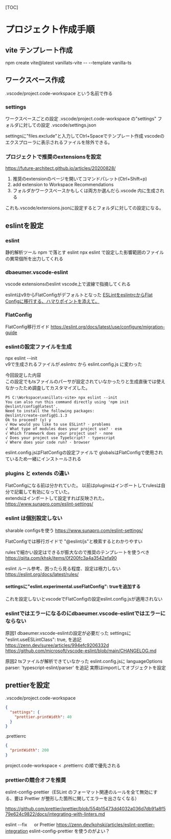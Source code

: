 [TOC]

# プロジェクト作成手順

## vite テンプレート作成

npm create vite@latest vanillats-vite -- --template vanilla-ts

## ワークスペース作成

.vscode/project.code-workspace
という名前で作る

### settings

ワークスペースごとの設定
.vscode/project.code-workspace の"settings"
フォルダに対しての設定
.vscode/settings.json

settingsに"files.exclude"と入力してCtrl+Spaceでテンプレート作成
vscodeのエクスプローラに表示されるファイルを除外できる。

### プロジェクトで推奨のextensionsを設定

https://future-architect.github.io/articles/20200828/

1. 推奨のextensionのページを開いてコマンドパレット(Ctrl+Shift+p)
1. add extension to Workspace Recommendations
1. フォルダかワークスペースかもしくは両方か選んだら.vscode 内に生成される

これも.vscode/extensions.jsonに設定するとフォルダに対しての設定になる。

## eslintを設定

### eslint

静的解析ツール
npm で落とす eslint
npx eslint
で設定した影響範囲のファイルの異常個所を出力してくれる

### dbaeumer.vscode-eslint

vscode extensionsのeslint
vscode上で波線で指摘してくれる

eslintはv9からFlatConfigがデフォルトとなった
[ESLintをeslintrcからFlat Configに移行する、ハマりポイントを添えて。](https://qiita.com/Shilaca/items/c494e4dc6b536a5231de)

### FlatConfig

FlatConfig移行ガイド
https://eslint.org/docs/latest/use/configure/migration-guide

### eslintの設定ファイルを生成

npx eslint --init  
v9で生成されるファイルが.eslintrc から eslint.config.js に変わった  

今回設定した内容  
この設定でもtsファイルのパーサが設定されていなかったりと生成直後では使えなかったため調査してカスタマイズした。
```
PS C:\Workspace\vanillats-vite> npx eslint --init
You can also run this command directly using 'npm init @eslint/config@latest'.
Need to install the following packages:
@eslint/create-config@1.1.3
Ok to proceed? (y) y
√ How would you like to use ESLint? · problems
√ What type of modules does your project use? · esm
√ Which framework does your project use? · none
√ Does your project use TypeScript? · typescript
√ Where does your code run? · browser
```
eslint.config.jsはFlatConfigの設定ファイルで
globalsはFlatConfigで使用されているため一緒にインストールされる

### plugins と extends の違い

FlatConfigになる前は分かれていた。
以前はpluginsはインポートしてrulesは自分で記載して有効になっていた。  
extendsはインポートして設定すれば反映された。  
https://www.sunapro.com/eslint-settings/

### eslint は個別設定しない

sharable configsを使う
https://www.sunapro.com/eslint-settings/

FlatConfigでは移行ガイドで
"@eslint/js"と検索するとわかりやすい

rulesで細かい設定はできるが膨大なので推奨のテンプレートを使うべき
https://qiita.com/khsk/items/0f200fc3a4a3542efa90

eslint ルール参考、困ったら見る程度、設定は極力しない
https://eslint.org/docs/latest/rules/

#### settingsに"eslint.experimental.useFlatConfig": trueを追加する

これを設定しないとvscodeでFlatConfigの設定eslint.config.jsが適用されない

### eslintではエラーになるのにdbaeumer.vscode-eslintではエラーにならない

原因1 dbaeumer.vscode-eslintの設定が必要だった
settingsに
"eslint.useESLintClass": true,
を追記
https://zenn.dev/suree/articles/994efc9206332d
https://github.com/microsoft/vscode-eslint/blob/main/CHANGELOG.md

原因2 tsファイルが解析できていなかった
eslint.config.jsに
languageOptions
parser: 'typescript-eslint/parser'
を追記
実際はimportしてオブジェクトを設定

## prettierを設定

.vscode/project.code-workspace

```json
{
  "settings": {
    "prettier.printWidth": 40
  }
}
```

.prettierrc

```json
{
  "printWidth": 200
}
```

project.code-workspace < .prettierrc
の順で優先される

### prettierの競合オフを推奨

eslint-config-prettier（ESLint のフォーマット関連のルールを全て無効にする、要は Prettier が整形した箇所に関してエラーを出さなくなる）

https://github.com/prettier/prettier/blob/554b15473dd4032a036d7db91a8f579e624c9822/docs/integrating-with-linters.md

eslint --fix 　 or Prettier
https://zenn.dev/kohski/articles/eslint-prettier-integration
eslint-config-prettier を使うのがよい？
